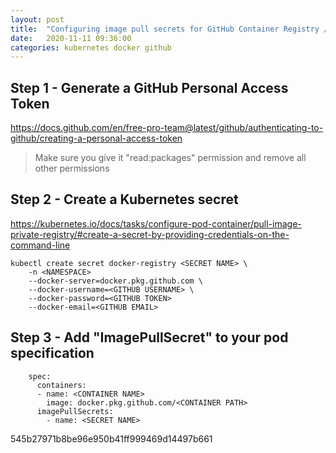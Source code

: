 ```yaml
---
layout: post
title:  "Configuring image pull secrets for GitHub Container Registry / GitHub Packages Docker Registry"
date:   2020-11-11 09:36:00
categories: kubernetes docker github
---
```


## Step 1 - Generate a GitHub Personal Access Token
https://docs.github.com/en/free-pro-team@latest/github/authenticating-to-github/creating-a-personal-access-token

> Make sure you give it "read:packages" permission and remove all other permissions

## Step 2 - Create a Kubernetes secret
https://kubernetes.io/docs/tasks/configure-pod-container/pull-image-private-registry/#create-a-secret-by-providing-credentials-on-the-command-line  

```
kubectl create secret docker-registry <SECRET NAME> \
	-n <NAMESPACE>
	--docker-server=docker.pkg.github.com \
	--docker-username=<GITHUB USERNAME> \
	--docker-password=<GITHUB TOKEN>
	--docker-email=<GITHUB EMAIL>
```

## Step 3 - Add "ImagePullSecret" to your pod specification

```
    spec:
      containers:
      - name: <CONTAINER NAME>
        image: docker.pkg.github.com/<CONTAINER PATH>
      imagePullSecrets:
        - name: <SECRET NAME>
```



545b27971b8be96e950b41ff999469d14497b661